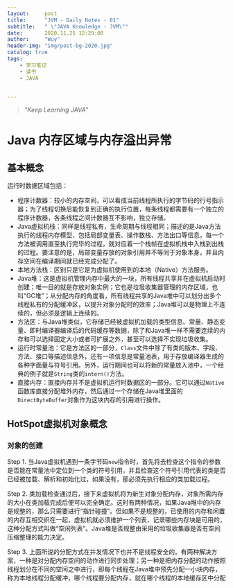 ```yaml
---
layout:     post
title:      "JVM - Daily Notes - 01"
subtitle:   " \"JAVA Knowledge - JVM\""
date:       2020.11.25 12:29:00
author:     "Wuy"
header-img: "img/post-bg-2020.jpg"
catalog: true
tags:
    - 学习笔记
    - 读书
    - JAVA


---
```


> *"Keep Learning JAVA"*

# Java 内存区域与内存溢出异常

## 基本概念

运行时数据区域包括：
   - 程序计数器：较小的内存空间，可以看成当前线程所执行的字节码的行号指示器；为了线程切换后能恢复到正确的执行位置，每条线程都需要有一个独立的程序计数器，各条线程之间计数器互不影响，独立存储。
   - Java虚拟机栈：同样是线程私有，生命周期与线程相同；描述的是Java方法执行的线程内存模型，包括局部变量表、操作数栈、方法出口等信息，每一个方法被调用直至执行完毕的过程，就对应着一个栈帧在虚拟机栈中入栈到出栈的过程。要注意的是，局部变量存放的对象引用并不等同于对象本身，并且内存空间在编译期间就已经完成分配了。
   - 本地方法栈：区别只是它是为虚拟机使用到的本地（Native）方法服务。
   - Java堆：这是虚拟机管理内存中最大的一块，所有线程共享并在虚拟机启动时创建；唯一目的就是存放对象实例；它也是垃圾收集器管理的内存区域，也叫“GC堆”；从分配内存的角度看，所有线程共享的Java堆中可以划分出多个线程私有的分配缓冲区，以提升对象分配时的效率；Java堆可以是物理上不连续的，但必须是逻辑上连续的。
   - 方法区：与Java堆类似，它存储已经被虚拟机加载的类型信息、常量、静态变量、即时编译器编译后的代码缓存等数据，除了和Java堆一样不需要连续的内存和可以选择固定大小或者可扩展之外，甚至可以选择不实现垃圾收集。
   - 运行时常量池：它是方法区的一部分，`Class`文件中除了有类的版本、字段、方法、接口等描述信息外，还有一项信息是常量池表，用于存放编译器生成的各种字面量与符号引用。另外，运行期间也可以将新的常量放入池中，一个经典的例子就是`String`类的`intern()`方法。
   - 直接内存：直接内存并不是虚拟机运行时数据区的一部分。它可以通过`Native`函数库直接分配堆外内存，然后通过一个存储在Java堆里面的`DirectByteBuffer`对象作为这块内存的引用进行操作。

## HotSpot虚拟机对象概念

### 对象的创建

Step 1. 当Java虚拟机遇到一条字节码`new`指令时，首先将去检查这个指令的参数是否能在常量池中定位到一个类的符号引用，并且检查这个符号引用代表的类是否已经被加载、解析和初始化过，如果没有，那必须先执行相应的类加载过程。

Step 2. 类加载检查通过后，接下来虚拟机将为新生对象分配内存，对象所需内存的大小在类加载完成后便可以完全确定。这时有两种情况，如果Java堆中的内存是规整的，那么只需要进行“指针碰撞”。但如果不是规整的，已使用的内存和闲置的内存互相交织在一起，虚拟机就必须维护一个列表，记录哪些内存块是可用的，这种分配方式叫做“空闲列表”。Java堆是否规整由采用的垃圾收集器是否有空间压缩整理的能力决定。

Step 3. 上面所说的分配方式在并发情况下也并不是线程安全的。有两种解决方案，一种是对分配内存空间的动作进行同步处理；另一种是把内存分配的动作按照线程划分在不同的空间之中进行，即每个线程在Java堆中预先分配一小块内存，称为本地线程分配缓冲，哪个线程要分配内存，就在哪个线程的本地缓存区中分配
